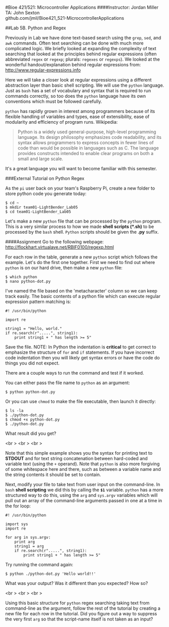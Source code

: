 #Bioe 421/521: Microcontroller Applications
####Instructor: Jordan Miller<br>TA: John Sexton<br>github.com/jmil/Bioe421_521-MicrocontrollerApplications

##Lab 5B. Python and Regex

Previously in Lab we have done text-based search using the `grep`, `sed`, and `awk` commands. Often text searching can be done with much more complicated logic. We briefly looked at expanding the complexity of text searching that looked at the principles behind regular expressions (often abbreviated `regex` or `regexp`; plurals: `regexes` or `regexps`). We looked at the wonderful handout/explanation behind regular expressions from:
http://www.regular-expressions.info

Here we will take a closer look at regular expressions using a different abstraction layer than basic shell scripting. We will use the `python` language. Just as `bash` has a set of vocabulary and syntax that is required to run commands correctly, so too does the `python` language have its own conventions which must be followed carefully.

`python` has rapidly grown in interest among programmers because of its flexible handling of variables and types, ease of extensibility, ease of modularity and efficiency of program runs. Wikipedia:

> Python is a widely used general-purpose, high-level programming language. Its design philosophy emphasizes code readability, and its syntax allows programmers to express concepts in fewer lines of code than would be possible in languages such as C. The language provides constructs intended to enable clear programs on both a small and large scale.

It's a great language you will want to become familiar with this semester.


###External Tutorial on Python Regex

As the `pi` user back on your team's Raspberry Pi, create a new folder to store python code you generate today:

	$ cd ~
	$ mkdir team01-LightBender_Lab05
	$ cd team01-LightBender_Lab05

Let's make a new `python` file that can be processed by the `python` program. This is a very similar process to how we made **shell scripts (\*.sh)** to be processed by the `bash` shell. `Python` scripts should be given the **.py** suffix.


####Assignment
Go to the following webpage:
http://flockhart.virtualave.net/RBIF0100/regexp.html

For each row in the table, generate a new `python` script which follows the example. Let's do the first one together. First we need to find out where `python` is on our hard drive, then make a new `python` file:
	
	$ which python
	$ nano python-dot.py

I've named the file based on the 'metacharacter' column so we can keep track easily. The basic contents of a python file which can execute regular expression pattern matching is:

	#! /usr/bin/python
	
	import re
	
	string1 = "Hello, world."
	if re.search(r".....", string1):
    	print string1 + " has length >= 5"	

Save the file. NOTE: In Python the indentation is **critical** to get correct to emphasize the structure of `for` and `if` statements. If you have incorrect code indentation then you will likely get syntax errors or have the code do things you did not expect.

There are a couple ways to run the command and test if it worked.

You can either pass the file name to `python` as an argument:

	$ python python-dot.py

Or you can use `chmod` to make the file executable, then launch it directly:

	$ ls -la
	$ ./python-dot.py
	$ chmod +x python-dot.py
	$ ./python-dot.py

What result did you get?

<br \>	<br \>	<br \>	


Note that this simple example shows you the syntax for printing text to **STDOUT** and for text string concatenation between hard-coded and variable text (using the `+` operand). Note that `python` is also more forgiving of some whitespace here and there, such as between a variable name and the string contents it should be set to contain.

Next, modify your file to take text from user input on the command-line. In `bash` **shell scripting** we did this by calling the **`$1`** variable. `python` has a more structured way to do this, using the `arg` and `sys.argv` variables which will pull out an array of the command-line arguments passed in one at a time in the for loop:

	#! /usr/bin/python
	
	import sys
	import re
	
	for arg in sys.argv:
		print arg
		string1 = arg
		if re.search(r".....", string1):
    		print string1 + " has length >= 5"	

Try running the command again:

	$ python ./python-dot.py 'Hello world!!'

What was your output? Was it different than you expected? How so?

<br \>	<br \>	<br \>	


Using this basic structure for `python` regex searching taking text from command-line as the argument, follow the rest of the tutorial by creating a new file for each row in the tutorial. Did you figure out a way to suppress the very first `arg` so that the script-name itself is not taken as an input?

